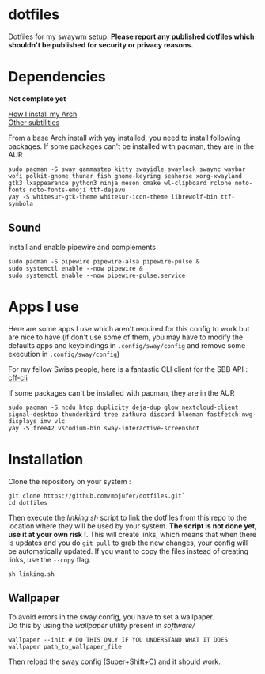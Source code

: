 # dotfiles
Dotfiles for my swaywm setup.
**Please report any published dotfiles which shouldn't be published for security or privacy reasons.**

# Dependencies
**Not complete yet**  

[How I install my Arch](resources/arch_install_notes.md)   
[Other subtilities](resources/other_notes.md)


From a base Arch install with yay installed, you need to install following packages.
If some packages can't be installed with pacman, they are in the AUR
```
sudo pacman -S sway gammastep kitty swayidle swaylock swaync waybar wofi polkit-gnome thunar fish gnome-keyring seahorse xorg-xwayland gtk3 lxappearance python3 ninja meson cmake wl-clipboard rclone noto-fonts noto-fonts-emoji ttf-dejavu
yay -S whitesur-gtk-theme whitesur-icon-theme librewolf-bin ttf-symbola 
```

## Sound
Install and enable pipewire and complements
```
sudo pacman -S pipewire pipewire-alsa pipewire-pulse &
sudo systemctl enable --now pipewire &
sudo systemctl enable --now pipewire-pulse.service
```

# Apps I use
Here are some apps I use which aren't required for this config to work but are nice to have (if don't use some of them, you may have to modify the defaults apps and keybindings in ```.config/sway/config``` and remove some execution in ```.config/sway/config```)

For my fellow Swiss people, here is a fantastic CLI client for the SBB API : [cff-cli](https://github.com/goeil/cff-cli)


If some packages can't be installed with pacman, they are in the AUR
```
sudo pacman -S ncdu htop duplicity deja-dup glow nextcloud-client signal-desktop thunderbird tree zathura discord blueman fastfetch nwg-displays imv vlc
yay -S free42 vscodium-bin sway-interactive-screenshot 
```

# Installation
Clone the repository on your system : 
```
git clone https://github.com/mojufer/dotfiles.git`
cd dotfiles
```

Then execute the *linking.sh* script to link the dotfiles from this repo to the location where they will be used by your system. **The script is not done yet, use it at your own risk !**.
This will create links, which means that when there is updates and you do ```git pull``` to grab the new changes, your config will be automatically updated. If you want to copy the files instead of creating links, use the ```--copy``` flag.
```
sh linking.sh
```

## Wallpaper
To avoid errors in the sway config, you have to set a wallpaper.  
Do this by using the *wallpaper* utility present in *software/*
```
wallpaper --init # DO THIS ONLY IF YOU UNDERSTAND WHAT IT DOES
wallpaper path_to_wallpaper_file
```
Then reload the sway config (Super+Shift+C) and it should work.

